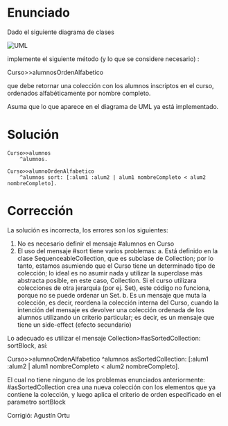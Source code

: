 # Enunciado

Dado el siguiente diagrama de clases

![UML](Pregunta1.png)

implemente el siguiente método (y lo que se considere necesario) :

Curso>>alumnosOrdenAlfabetico

que debe retornar una colección con los alumnos inscriptos en el curso, ordenados alfabéticamente por nombre completo.

Asuma que lo que aparece en el diagrama de UML ya está implementado.

# Solución

```smalltalk
Curso>>alumnos
    ^alumnos.

Curso>>alumnoOrdenAlfabetico
    ^alumnos sort: [:alum1 :alum2 | alum1 nombreCompleto < alum2 nombreCompleto].
```

# Corrección

La solución es incorrecta, los errores son los siguientes:

1. No es necesario definir el mensaje #alumnos en Curso
2. El uso del mensaje #sort tiene varios problemas:
   a. Está definido en la clase SequenceableCollection, que es subclase de Collection; por lo tanto, estamos asumiendo que el Curso tiene un determinado tipo de colección; lo ideal es no asumir nada y utilizar la superclase más abstracta posible, en este caso, Collection. Si el curso utilizara colecciones de otra jerarquia (por ej. Set), este código no funciona, porque no se puede ordenar un Set.
   b. Es un mensaje que muta la colección, es decir, reordena la colección interna del Curso, cuando la intención del mensaje es devolver una colección ordenada de los alumnos utilizando un criterio particular; es decir, es un mensaje que tiene un side-effect (efecto secundario)

Lo adecuado es utilizar el mensaje Collection>#asSortedCollection: sortBlock, así:

Curso>>alumnoOrdenAlfabetico
    ^alumnos asSortedCollection: [:alum1 :alum2 | alum1 nombreCompleto < alum2 nombreCompleto].

El cual no tiene ninguno de los problemas enunciados anteriormente: #asSortedCollection crea una nueva colección con los elementos que ya contiene la colección, y luego aplica el criterio de orden especificado en el parametro sortBlock

Corrigió: Agustín Ortu